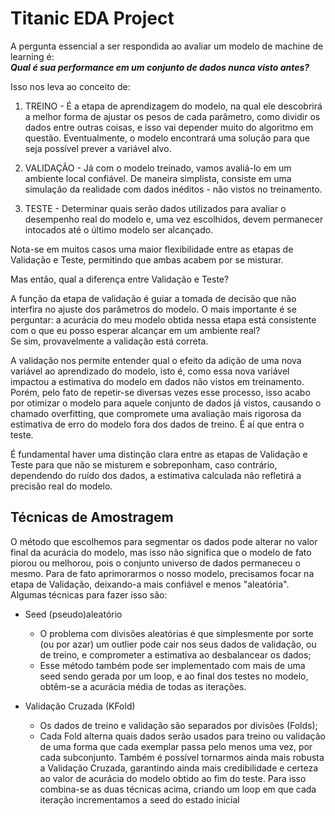 ﻿# Titanic EDA Project

A pergunta essencial a ser respondida ao avaliar um modelo de machine de learning é:  
***Qual é sua performance em um conjunto de dados nunca visto antes?***  
  
  Isso nos leva ao conceito de:

1. TREINO - É a etapa de aprendizagem do modelo, na qual ele descobrirá a melhor forma de ajustar os pesos de cada parâmetro, como dividir os dados entre outras coisas, e isso vai depender muito do algoritmo em questão. Eventualmente, o modelo encontrará uma solução para que seja possível prever a variável alvo.
 
2. VALIDAÇÃO - Já com o modelo treinado, vamos avaliá-lo em um ambiente local confiável. De maneira simplista, consiste em uma simulação da realidade com dados inéditos - não vistos no treinamento.

3. TESTE - Determinar quais serão dados utilizados para avaliar o desempenho real do modelo e, uma vez escolhidos, devem permanecer intocados até o último modelo ser alcançado.

Nota-se em muitos casos uma maior flexibilidade entre as etapas de Validação e Teste, permitindo que ambas acabem por se misturar.

Mas então, qual a diferença entre Validação e Teste?

A função da etapa de validação é guiar a tomada de decisão que não interfira no ajuste dos parâmetros do modelo. O mais importante é se perguntar: a acurácia do meu modelo obtida nessa etapa está consistente com o que eu posso esperar alcançar em um ambiente real?  
Se sim, provavelmente a validação está correta.

A validação nos permite entender qual o efeito da adição de uma nova variável ao aprendizado do modelo, isto é, como essa nova variável impactou a estimativa do modelo em dados não vistos em treinamento. Porém, pelo fato de repetir-se diversas vezes esse processo, isso acabo por otimizar o modelo para aquele conjunto de dados já vistos, causando o chamado overfitting, que compromete uma avaliação mais rigorosa da estimativa de erro do modelo fora dos dados de treino. É aí que entra o teste.

É fundamental haver uma distinção clara entre as etapas de Validação e Teste para que não se misturem e sobreponham, caso contrário, dependendo do ruído dos dados, a estimativa calculada não refletirá a precisão real do modelo.

## Técnicas de Amostragem 
O método que escolhemos para segmentar os dados pode alterar no valor final da acurácia do modelo, mas isso não significa que o modelo de fato piorou ou melhorou, pois o conjunto universo de dados permaneceu o mesmo. Para de fato aprimorarmos o nosso modelo, precisamos focar na etapa de Validação, deixando-a mais confiável e menos "aleatória". Algumas técnicas para fazer isso são:

- Seed (pseudo)aleatório
  - O problema com divisões aleatórias é que simplesmente por sorte (ou por azar) um outlier pode cair nos seus dados de validação, ou de treino, e comprometer a estimativa ao desbalancear os dados;
  - Esse método também pode ser implementado com mais de uma seed sendo gerada por um loop, e ao final dos testes no modelo, obtêm-se a acurácia média de todas as iterações. 

- Validação Cruzada (KFold)
  - Os dados de treino e validação são separados por divisões (Folds);
  - Cada Fold alterna quais dados serão usados para treino ou validação de uma forma que cada exemplar passa pelo menos uma vez, por cada subconjunto.
Também é possível tornarmos ainda mais robusta a Validação Cruzada, garantindo ainda mais credibilidade e certeza ao valor de acurácia do modelo obtido ao fim do teste. Para isso combina-se as duas técnicas acima, criando um loop em que cada iteração incrementamos a seed do estado inicial 
